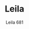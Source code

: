---
designer: Maurizio Manzoni And Roberto Tapinassi
description: "A%20broken%20line%20creates%20rounded%20corners%20drawing%20the%20outline%20of%20Leila%20armchair.%20Upholstered%20shell%20and%20solid%20oak%20legs."
image_primary: img/Leila_681_01_zoom.jpg
image_secondary: img/Leila_681_02_zoom.jpg
manufacturer: Pedrali
href: https://www.pedrali.it/en/products/catalog/Chair-LEILA-681/
subtitle: Leila 681
title: Leila
image_thumb: img/Leila_681_cover.jpg
tags: 
  - pedrali
  - chairs
category: chairs
slug: /manufacturers/pedrali/chairs/maurizio-manzoni-and-roberto-tapinassi-leila
---